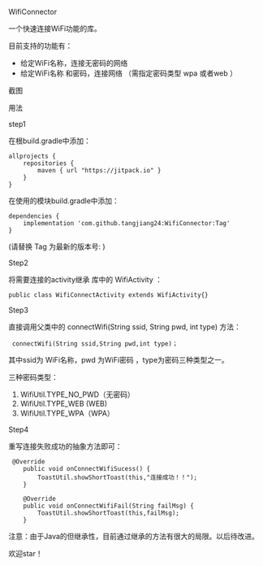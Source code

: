 WifiConnector

  

一个快速连接WiFi功能的库。

目前支持的功能有：

- 给定WiFi名称，连接无密码的网络
- 给定WiFi名称 和密码，连接网络 （需指定密码类型 wpa 或者web ）

截图



用法

step1

在根build.gradle中添加：

    allprojects {
        repositories {
            maven { url "https://jitpack.io" }
        }
    }

在使用的模块build.gradle中添加：

    dependencies {
        implementation 'com.github.tangjiang24:WifiConnector:Tag'
    }

(请替换 Tag 为最新的版本号: )

Step2

将需要连接的activity继承 库中的  WifiActivity ：

    public class WifiConnectActivity extends WifiActivity{}

Step3

直接调用父类中的 connectWifi(String ssid, String pwd, int type) 方法：

     connectWifi(String ssid,String pwd,int type)；

其中ssid为 WiFi名称，pwd 为WiFi密码 ，type为密码三种类型之一。 

三种密码类型：

1. WifiUtil.TYPE_NO_PWD（无密码）
2. WifiUtil.TYPE_WEB  (WEB)
3. WifiUtil.TYPE_WPA（WPA）

Step4

重写连接失败成功的抽象方法即可：

     @Override
        public void onConnectWifiSucess() {
            ToastUtil.showShortToast(this,"连接成功！！");
        }
    
        @Override
        public void onConnectWifiFail(String failMsg) {
            ToastUtil.showShortToast(this,failMsg);
        }

注意：由于Java的但继承性，目前通过继承的方法有很大的局限。以后待改进。

欢迎star！

